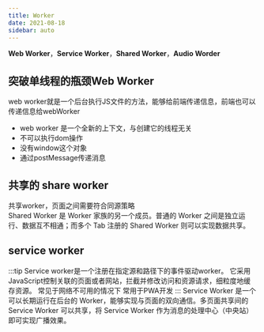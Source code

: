 ```yaml
---
title: Worker
date: 2021-08-18
sidebar: auto
---
```

**Web Worker**，**Service Worker**，**Shared Worker**，**Audio Worder**
## 突破单线程的瓶颈Web Worker
web worker就是一个后台执行JS文件的方法，能够给前端传递信息，前端也可以传递信息给webWorker
- web worker 是一个全新的上下文，与创建它的线程无关
- 不可以执行dom操作
- 没有window这个对象
- 通过postMessage传递消息

## 共享的 share worker
共享worker，页面之间需要符合同源策略</br>
Shared Worker 是 Worker 家族的另一个成员。普通的 Worker 之间是独立运行、数据互不相通；而多个 Tab 注册的 Shared Worker 则可以实现数据共享。

## service worker
:::tip
Service worker是一个注册在指定源和路径下的事件驱动worker。
它采用JavaScript控制关联的页面或者网站，拦截并修改访问和资源请求，细粒度地缓存资源。
常见于网络不可用的情况下 常用于PWA开发
:::
Service Worker 是一个可以长期运行在后台的 Worker，能够实现与页面的双向通信。多页面共享间的 Service Worker 可以共享，将 Service Worker 作为消息的处理中心（中央站）即可实现广播效果。